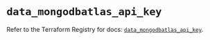 # `data_mongodbatlas_api_key`

Refer to the Terraform Registry for docs: [`data_mongodbatlas_api_key`](https://registry.terraform.io/providers/mongodb/mongodbatlas/1.25.0/docs/data-sources/api_key).
